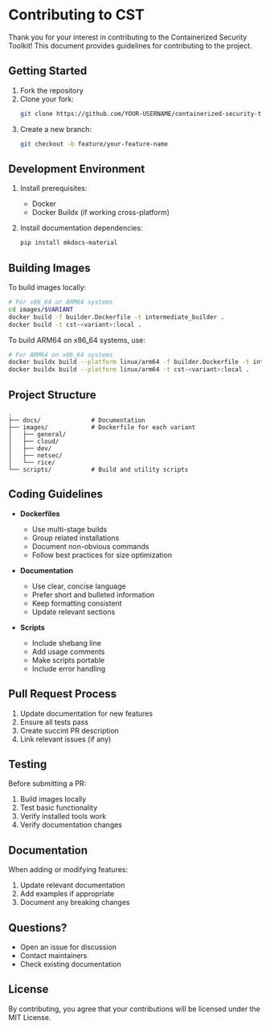 # Contributing to CST

Thank you for your interest in contributing to the Containerized Security Toolkit! This document provides guidelines for contributing to the project.

## Getting Started

1. Fork the repository
2. Clone your fork:
   ```bash
   git clone https://github.com/YOUR-USERNAME/containerized-security-toolkit
   ```
3. Create a new branch:
   ```bash
   git checkout -b feature/your-feature-name
   ```

## Development Environment

1. Install prerequisites:
   - Docker
   - Docker Buildx (if working cross-platform)

2. Install documentation dependencies:
   ```bash
   pip install mkdocs-material
   ```

## Building Images

To build images locally:

```bash
# For x86_64 or ARM64 systems
cd images/$VARIANT
docker build -f builder.Dockerfile -t intermediate_builder .
docker build -t cst-<variant>:local .
```

To build ARM64 on x86_64 systems, use:

```bash
# For ARM64 on x86_64 systems
docker buildx build --platform linux/arm64 -f builder.Dockerfile -t intermediate_builder .
docker buildx build --platform linux/arm64 -t cst-<variant>:local .
```

## Project Structure

```
.
├── docs/              # Documentation
├── images/            # Dockerfile for each variant
│   ├── general/
│   ├── cloud/
│   ├── dev/
│   ├── netsec/
│   └── rice/
└── scripts/           # Build and utility scripts
```

## Coding Guidelines

- **Dockerfiles**
   - Use multi-stage builds
   - Group related installations
   - Document non-obvious commands
   - Follow best practices for size optimization

- **Documentation**
   - Use clear, concise language
   - Prefer short and bulleted information
   - Keep formatting consistent
   - Update relevant sections

- **Scripts**
   - Include shebang line
   - Add usage comments
   - Make scripts portable
   - Include error handling

## Pull Request Process

1. Update documentation for new features
2. Ensure all tests pass
3. Create succint PR description
4. Link relevant issues (if any)

## Testing

Before submitting a PR:

1. Build images locally
2. Test basic functionality
3. Verify installed tools work
4. Verify documentation changes

## Documentation

When adding or modifying features:

1. Update relevant documentation
2. Add examples if appropriate
3. Document any breaking changes

## Questions?

- Open an issue for discussion
- Contact maintainers
- Check existing documentation

## License

By contributing, you agree that your contributions will be licensed under the MIT License.
